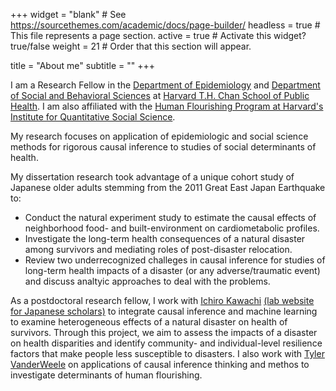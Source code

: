 +++
widget = "blank"  # See https://sourcethemes.com/academic/docs/page-builder/
headless = true  # This file represents a page section.
active = true  # Activate this widget? true/false
weight = 21  # Order that this section will appear.

title = "About me"
subtitle = ""
+++

I am a Research Fellow in the [Department of Epidemiology](https://www.hsph.harvard.edu/epidemiology/) and [Department of Social and Behavioral Sciences](https://www.hsph.harvard.edu/social-and-behavioral-sciences/) at [Harvard T.H. Chan School of Public Health](https://www.hsph.harvard.edu/). I am also affiliated with the [Human Flourishing Program at Harvard's Institute for Quantitative Social Science](https://hfh.fas.harvard.edu/).

My research focuses on application of epidemiologic and social science methods for rigorous causal inference to studies of social determinants of health. 

My dissertation research took advantage of a unique cohort study of Japanese older adults stemming from the 2011 Great East Japan Earthquake to: 

- Conduct the natural experiment study to estimate the causal effects of neighborhood food- and built-environment on cardiometabolic profiles. 
- Investigate the long-term health consequences of a natural disaster among survivors and mediating roles of post-disaster relocation.
- Review two underrecognized challeges in causal inference for studies of long-term health impacts of a disaster (or any adverse/traumatic event) and discuss analtyic approaches to deal with the problems.

As a postdoctoral research fellow, I work with [Ichiro Kawachi](https://www.hsph.harvard.edu/ichiro-kawachi/) [(lab website for Japanese scholars)](http://societyandhealthlab.com/) to integrate causal inference and machine learning to examine heterogeneous effects of a natural disaster on health of survivors. Through this project, we aim to assess the impacts of a disaster on health disparities and identify community- and individual-level resilience factors that make people less susceptible to disasters. I also work with [Tyler VanderWeele](https://www.hsph.harvard.edu/tyler-vanderweele/) on applications of causal inference thinking and methos to investigate determinants of human flourishing. 
